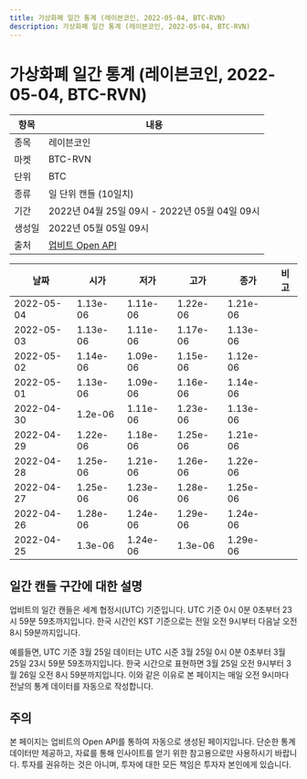 ```yaml
---
title: 가상화폐 일간 통계 (레이븐코인, 2022-05-04, BTC-RVN)
description: 가상화폐 일간 통계 (레이븐코인, 2022-05-04, BTC-RVN)
---
```



가상화폐 일간 통계 (레이븐코인, 2022-05-04, BTC-RVN)
===

|항목|내용|
|--|--|
|종목|레이븐코인|
|마켓|BTC-RVN|
|단위|BTC|
|종류|일 단위 캔들 (10일치)|
|기간|2022년 04월 25일 09시 - 2022년 05월 04일 09시|
|생성일|2022년 05월 05일 09시|
|출처|[업비트 Open API](https://docs.upbit.com)|


|날짜|시가|저가|고가|종가|비고|
|--|--|--|--|--|--|
|2022-05-04|1.13e-06|1.11e-06|1.22e-06|1.21e-06|    |
|2022-05-03|1.13e-06|1.11e-06|1.17e-06|1.13e-06|    |
|2022-05-02|1.14e-06|1.09e-06|1.15e-06|1.12e-06|    |
|2022-05-01|1.13e-06|1.09e-06|1.16e-06|1.14e-06|    |
|2022-04-30|1.2e-06|1.11e-06|1.23e-06|1.13e-06|    |
|2022-04-29|1.22e-06|1.18e-06|1.25e-06|1.21e-06|    |
|2022-04-28|1.25e-06|1.21e-06|1.26e-06|1.22e-06|    |
|2022-04-27|1.25e-06|1.23e-06|1.28e-06|1.25e-06|    |
|2022-04-26|1.28e-06|1.24e-06|1.29e-06|1.24e-06|    |
|2022-04-25|1.3e-06|1.24e-06|1.3e-06|1.29e-06|    |


일간 캔들 구간에 대한 설명
---


업비트의 일간 캔들은 세계 협정시(UTC) 기준입니다. 
UTC 기준 0시 0분 0초부터 23시 59분 59초까지입니다. 
한국 시간인 KST 기준으로는 전일 오전 9시부터 다음날 오전 8시 59분까지입니다. 


예를들면, UTC 기준 3월 25일 데이터는 UTC 시준 3월 25일 0시 0분 0초부터 3월 25일 23시 59분 59초까지입니다. 
한국 시간으로 표현하면 3월 25일 오전 9시부터 3월 26일 오전 8시 59분까지입니다. 
이와 같은 이유로 본 페이지는 매일 오전 9시마다 전날의 통계 데이터를 자동으로 작성합니다. 


주의
---


본 페이지는 업비트의 Open API를 통하여 자동으로 생성된 페이지입니다. 
단순한 통계 데이터만 제공하고, 자료를 통해 인사이트를 얻기 위한 참고용으로만 사용하시기 바랍니다. 
투자를 권유하는 것은 아니며, 투자에 대한 모든 책임은 투자자 본인에게 있습니다. 
